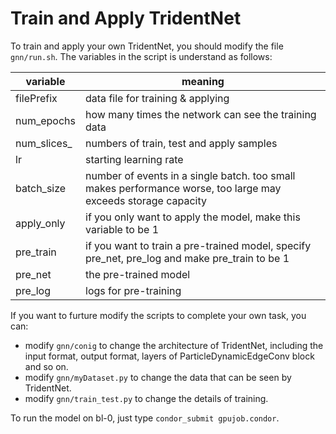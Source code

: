 # Train and Apply TridentNet
To train and apply your own TridentNet, you should modify the file ```gnn/run.sh```. The variables in the script is understand as follows:

| variable | meaning|
|---|---|
| filePrefix | data file for training & applying |
| num_epochs | how many times the network can see the training data |
| num_slices_ | numbers of train, test and apply samples |
| lr | starting learning rate |
| batch_size | number of events in a single batch. too small makes performance worse, too large may exceeds storage capacity |
| apply_only | if you only want to apply the model, make this variable to be 1|
| pre_train | if you want to train a pre-trained model, specify pre_net, pre_log and make pre_train to be 1|
| pre_net | the pre-trained model|
| pre_log | logs for pre-training |

If you want to furture modify the scripts to complete your own task, you can:

* modify ```gnn/conig``` to change the architecture of TridentNet, including the input format, output format, layers of ParticleDynamicEdgeConv block and so on. 
* modify ```gnn/myDataset.py``` to change the data that can be seen by TridentNet.
* modify ```gnn/train_test.py``` to change the details of training.

To run the model on bl-0, just type ``` condor_submit gpujob.condor ```.
